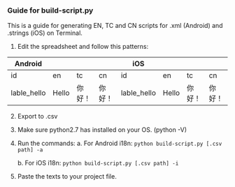 ### Guide for build-script.py

This is a guide for generating EN, TC and CN scripts for .xml (Android) and .strings (iOS) on Terminal.

1. Edit the spreadsheet and follow this patterns:

| Android     |       |       |       | iOS         |       |       |       |
| ------------| ----- | ----- | ----- | ----------- | ----- | ----- | ----- |
| id          | en    | tc    | cn    | id          | en    | tc    | cn    |
| lable_hello | Hello | 你好！ | 你好！ | lable_hello | Hello | 你好！ | 你好！ |

2. Export to .csv

3. Make sure python2.7 has installed on your OS. (python -V)

4. Run the commands:
	a. For Android i18n:
	`python build-script.py [.csv path] -a`

	b. For iOS i18n:
	`python build-script.py [.csv path] -i`
	
5. Paste the texts to your project file.	
